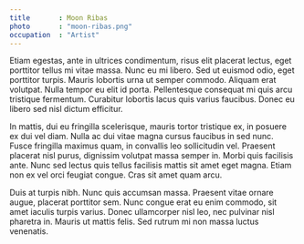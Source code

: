 ```yaml
---
title       : Moon Ribas
photo       : "moon-ribas.png"
occupation  : "Artist"
---
```

Etiam egestas, ante in ultrices condimentum, risus elit placerat lectus, eget porttitor tellus mi vitae massa. Nunc eu mi libero. Sed ut euismod odio, eget porttitor turpis. Mauris lobortis urna ut semper commodo. Aliquam erat volutpat. Nulla tempor eu elit id porta. Pellentesque consequat mi quis arcu tristique fermentum. Curabitur lobortis lacus quis varius faucibus. Donec eu libero sed nisl dictum efficitur.

In mattis, dui eu fringilla scelerisque, mauris tortor tristique ex, in posuere ex dui vel diam. Nulla ac dui vitae magna cursus faucibus in sed nunc. Fusce fringilla maximus quam, in convallis leo sollicitudin vel. Praesent placerat nisl purus, dignissim volutpat massa semper in. Morbi quis facilisis ante. Nunc sed lectus quis tellus facilisis mattis sit amet eget magna. Etiam non ex vel orci feugiat congue. Cras sit amet quam arcu.

Duis at turpis nibh. Nunc quis accumsan massa. Praesent vitae ornare augue, placerat porttitor sem. Nunc congue erat eu enim commodo, sit amet iaculis turpis varius. Donec ullamcorper nisl leo, nec pulvinar nisl pharetra in. Mauris ut mattis felis. Sed rutrum mi non massa luctus venenatis.